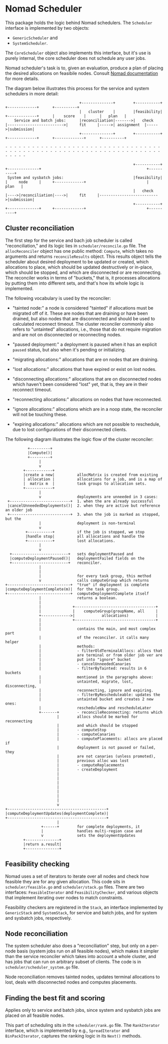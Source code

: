 # Nomad Scheduler

This package holds the logic behind Nomad schedulers. The `Scheduler` interface
is implemented by two objects:

- `GenericScheduler` and
- `SystemScheduler`.

The `CoreScheduler` object also implements this interface, but it's use is
purely internal, the core scheduler does not schedule any user jobs.

Nomad scheduler's task is to, given an evaluation, produce a plan of placing the
desired allocations on feasibile nodes. Consult [Nomad documentation][0] for
more details.

The diagram below illustrates this process for the service and system schedulers
in more detail:

```
                                 +--------------+        +-----------+                                               +-------------+      +----------+
                                 |   cluster    |        |feasibility|                          +-------------+      |    score    |      |   plan   |
    Service and batch jobs:      |reconciliation|------->|   check   |------------------------->|     fit     |----->| assignment  |----->|submission|
                                 +--------------+        +-----------+                          +-------------+      +-------------+      +----------+

- - - - - - - - - - - - - - - - - - - - - - - - - - - - - - - - - - - - - - - - - - - - - - - - - - - - - - - - - - - - - - - - - - - - - - - - - - -

                                                         +-----------+     +--------------+                                               +----------+
 System and sysbatch jobs:                               |feasibility|     |     node     |     +-------------+                           |   plan   |
                                                         |   check   |---->|reconciliation|---->|     fit     |-------------------------->|submission|
                                                         +-----------+     +--------------+     +-------------+                           +----------+
```

## Cluster reconciliation

The first step for the service and bach job scheduler is called
"reconciliation," and its logic lies in `scheduler/reconcile.go` file. The
`allocReconciler` object has one public method: `Compute`, which takes no
arguments and returns `reconcileResults` object. This results object tells the
scheduler about desired deployment to be updated or created, which allocations
to place, which should be updated destructively or in-place, which should be
stopped, and which are disconnected or are reconnecting. The reconciler works
in terms of "buckets," that is, it processes allocations by putting them into
different sets, and that's how its whole logic is implemented.

The following vocabulary is used by the reconciler:

- "tainted node:" a node is considered "tainted" if allocations must be migrated
off of it. These are nodes that are draining or have been drained, but also
nodes that are disconnected and should be used to calculated reconnect timeout.
The cluster reconciler commonly also refers to "untainted" allocations, i.e.,
those that do not require migration and are not on disconnected or reconnecting
nodes.

- "paused deployment:" a deployment is paused when it has an explicit `paused`
status, but also when it's pending or initializing.

- "migrating allocations:" allocations that are on nodes that are draining.

- "lost allocations:" allocations that have expired or exist on lost nodes.

- "disconnecting allocations:" allocations that are on disconnected nodes
which haven't been considered "lost" yet, that is, they are in their reconnect
timeout.

- "reconnecting allocations:" allocations on nodes that have reconnected.

- "ignore allocations:" allocations which are in a noop state, the reconciler
will not be touching these.

- "expiring allocations:" allocations which are not possible to reschedule, due
to lost configurations of their disconnected clients.

The following diagram illustrates the logic flow of the cluster reconciler:

```
          +---------+
          |Compute()|
          +---------+
               |
               v
        +------------+
        |create a new|          allocMatrix is created from existing
        | allocation |          allocations for a job, and is a map of
        |  matrix m  |          task groups to allocation sets.
        +------------+
               |
               v                deployments are unneeded in 3 cases:
 +---------------------------+  1. when the are already successful
 |cancelUnneededDeployments()|  2. when they are active but reference an older job
 +---------------------------+  3. when the job is marked as stopped, but the
               |                deployment is non-terminal
               v
         +-----------+          if the job is stopped, we stop
         |handle stop|          all allocations and handle the
         +-----------+          lost allocations.
               |
               v
  +-------------------------+   sets deploymentPaused and
  |computeDeploymentPaused()|   deploymentFailed fields on the
  +-------------------------+   reconciler.
               |
               |
               |                for every task group, this method
               v                calls computeGroup which returns
+----------------------------+  "true" if deployment is complete
|computeDeploymentComplete(m)|  for the task group.
+----------------------------+  computeDeploymentComplete itself
               |                returns a boolean.
               |
               |              +------------------------------------+
               |              |    computeGroup(groupName, all     |
               +------------->|            allocations)            |
               |              +------------------------------------+
               |
               |                contains the main, and most complex part
               |                of the reconciler. it calls many helper
               |                methods:
               |                - filterOldTerminalAllocs: allocs that
               |                are terminal or from older job ver are
               |                put into "ignore" bucket
               |                - cancelUnneededCanaries
               |                - filterByTainted: results in 6 buckets
               |                mentioned in the paragraphs above:
               |                untainted, migrate, lost, disconnecting,
               |                reconnecting, ignore and expiring.
               |                - filterByRescheduleable: updates the
               |                untainted bucket and creates 2 new ones:
               |                rescheduleNow and rescheduleLater
               +-------+        - reconcileReconnecting: returns which
                       |        allocs should be marked for reconnecting
                       |        and which should be stopped
                       |        - computeStop
                       |        - computeCanaries
                       |        - computePlacements: allocs are placed if
                       |        deployment is not paused or failed, they
                       |        are not canaries (unless promoted),
                       |        previous alloc was lost
                       |        - computeReplacements
                       |        - createDeployment
                       |
                       |
                       |
                       |
                       |
                       |
                       |
                       v
+--------------------------------------------+
|computeDeploymentUpdates(deploymentComplete)|
+--------------------------------------------+
                       |
                +------+        for complete deployments, it
                |               handles multi-region case and
                v               sets the deploymentUpdates
        +---------------+
        |return a.result|
        +---------------+
```

## Feasibility checking

Nomad uses a set of iterators to iterate over all nodes and check how feasible
they are for any given allocation. This code sits in `scheduler/feasible.go` and
`scheduler/stack.go` files. There are two interfaces: `FeasibleIterator` and
`FeasibilityChecker`, and various objects that implement iterating over nodes to
match constraints.

Feasibility checkers are registered in the `Stack`, an interface implemented by
`GenericStack` and `SystemStack`, for service and batch jobs, and for system and
sysbatch jobs, respectively.

## Node reconciliation

The system scheduler also does a "reconciliation" step, but only on a
per-node basis (system jobs run on all feasible nodes), which makes it
simpler than the service reconciler which takes into account a whole cluster,
and has jobs that can run on arbitrary subset of clients. The code is in
`scheduler/scheduler_system.go` file.

Node reconciliation removes tainted nodes, updates terminal allocations to lost,
deals with disconnected nodes and computes placements.

## Finding the best fit and scoring

Applies only to service and batch jobs, since system and sysbatch jobs are
placed on all feasible nodes.

This part of scheduling sits in the `scheduler/rank.go` file. The `RankIterator`
interface, which is implemented by e.g., `SpreadIterator` and `BinPackIterator`,
captures the ranking logic in its `Next()` methods.

[0]: https://developer.hashicorp.com/nomad/docs/concepts/scheduling/scheduling
